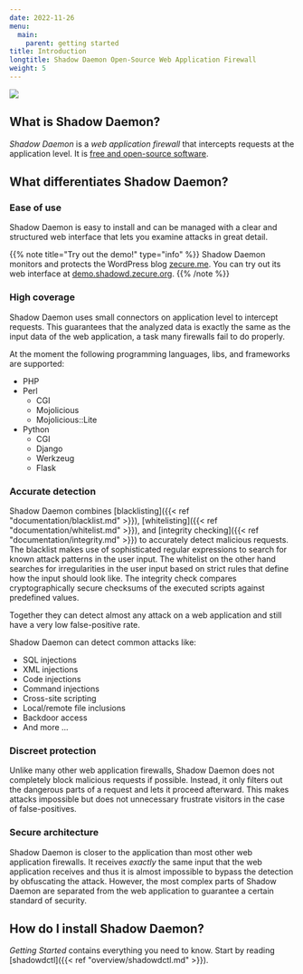 ```yaml
---
date: 2022-11-26
menu:
  main:
    parent: getting started
title: Introduction
longtitle: Shadow Daemon Open-Source Web Application Firewall
weight: 5
---
```


<img id="logo" src="/img/logo_small.png" />

## What is Shadow Daemon?

*Shadow Daemon* is a *web application firewall* that intercepts requests at the application level.
It is <a target="_blank" href="https://www.gnu.org/philosophy/free-sw.html">free and open-source software</a>.

## What differentiates Shadow Daemon?

### Ease of use

Shadow Daemon is easy to install and can be managed with a clear and structured web interface that lets you examine attacks in great detail.

{{% note title="Try out the demo!" type="info" %}}
Shadow Daemon monitors and protects the WordPress blog <a target="_blank" href="http://zecure.me/">zecure.me</a>.
You can try out its web interface at <a target="_blank" href="https://demo.shadowd.zecure.org/">demo.shadowd.zecure.org</a>.
{{% /note %}}

### High coverage

Shadow Daemon uses small connectors on application level to intercept requests.
This guarantees that the analyzed data is exactly the same as the input data of the web application, a task many firewalls fail to do properly.

At the moment the following programming languages, libs, and frameworks are supported:

 * PHP
 * Perl
   * CGI
   * Mojolicious
   * Mojolicious::Lite
 * Python
   * CGI
   * Django
   * Werkzeug
   * Flask

### Accurate detection

Shadow Daemon combines [blacklisting]({{< ref "documentation/blacklist.md" >}}), [whitelisting]({{< ref "documentation/whitelist.md" >}}), and [integrity checking]({{< ref "documentation/integrity.md" >}}) to accurately detect malicious requests.
The blacklist makes use of sophisticated regular expressions to search for known attack patterns in the user input.
The whitelist on the other hand searches for irregularities in the user input based on strict rules that define how the input should look like.
The integrity check compares cryptographically secure checksums of the executed scripts against predefined values.

Together they can detect almost any attack on a web application and still have a very low false-positive rate.

Shadow Daemon can detect common attacks like:

 * SQL injections
 * XML injections
 * Code injections
 * Command injections
 * Cross-site scripting
 * Local/remote file inclusions
 * Backdoor access
 * And more ...

### Discreet protection

Unlike many other web application firewalls, Shadow Daemon does not completely block malicious requests if possible.
Instead, it only filters out the dangerous parts of a request and lets it proceed afterward.
This makes attacks impossible but does not unnecessary frustrate visitors in the case of false-positives.

### Secure architecture

Shadow Daemon is closer to the application than most other web application firewalls.
It receives *exactly* the same input that the web application receives and thus it is almost impossible to bypass the detection by obfuscating the attack.
However, the most complex parts of Shadow Daemon are separated from the web application to guarantee a certain standard of security.

## How do I install Shadow Daemon?

*Getting Started* contains everything you need to know. Start by reading [shadowdctl]({{< ref "overview/shadowdctl.md" >}}).
